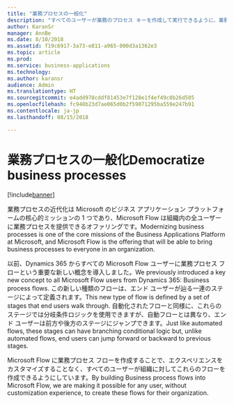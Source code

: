 ```yaml
---
title: "業務プロセスの一般化"
description: "すべてのユーザーが業務のプロセス キーを作成して実行できるように、業務プロセスを一般化します。"
author: KaranSr
manager: AnnBe
ms.date: 8/10/2018
ms.assetid: f19c6917-3a73-e811-a965-000d3a1362e3
ms.topic: article
ms.prod: 
ms.service: business-applications
ms.technology: 
ms.author: karansr
audience: Admin
ms.translationtype: HT
ms.sourcegitcommit: e4add978cddf81453e7f128e1f4ef49c0b26d505
ms.openlocfilehash: fc948b23d7ae065d0b2f59071295ba559e247b91
ms.contentlocale: ja-jp
ms.lasthandoff: 08/15/2018

---
```

# <a name="democratize-business-processes"></a><span data-ttu-id="51e49-103">業務プロセスの一般化</span><span class="sxs-lookup"><span data-stu-id="51e49-103">Democratize business processes</span></span>


[!include[banner](../../includes/banner.md)]

<span data-ttu-id="51e49-104">業務プロセスの近代化は Microsoft のビジネス アプリケーション プラットフォームの核心的ミッションの 1 つであり、Microsoft Flow は組織内の全ユーザーに業務プロセスを提供できるオファリングです。</span><span class="sxs-lookup"><span data-stu-id="51e49-104">Modernizing business processes is one of the core missions of the Business Applications Platform at Microsoft, and Microsoft Flow is the offering that will be able to bring business processes to everyone in an organization.</span></span>

<span data-ttu-id="51e49-105">以前、Dynamics 365 からすべての Microsoft Flow ユーザーに業務プロセス フローという重要な新しい概念を導入しました。</span><span class="sxs-lookup"><span data-stu-id="51e49-105">We previously introduced a key new concept to all Microsoft Flow users from Dynamics 365: Business process flows.</span></span> <span data-ttu-id="51e49-106">この新しい種類のフローは、エンド ユーザーが辿る一連のステージによって定義されます。</span><span class="sxs-lookup"><span data-stu-id="51e49-106">This new type of flow is defined by a set of stages that end users walk through.</span></span> <span data-ttu-id="51e49-107">自動化されたフローと同様に、これらのステージでは分岐条件ロジックを使用できますが、自動フローとは異なり、エンド ユーザーは前方や後方のステージにジャンプできます。</span><span class="sxs-lookup"><span data-stu-id="51e49-107">Just like automated flows, these stages can have branching conditional logic but, unlike automated flows, end users can jump forward or backward to previous stages.</span></span>

<span data-ttu-id="51e49-108">Microsoft Flow に業務プロセス フローを作成することで、エクスペリエンスをカスタマイズすることなく、すべてのユーザーが組織に対してこれらのフローを作成できるようにしています。</span><span class="sxs-lookup"><span data-stu-id="51e49-108">By building Business process flows into Microsoft Flow, we are making it possible for any user, without customization experience, to create these flows for their organization.</span></span>

